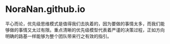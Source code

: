 # NoraNan.github.io
 平心而论，优先级思维模式是值得我们去执着的，因为要做的事情太多，而我们能够做的事情又太过有限。重点清晰的优先级模型代表着严谨的决策过程，正如方向明确的路基一样能够为整个团队带来行之有效的指引。
